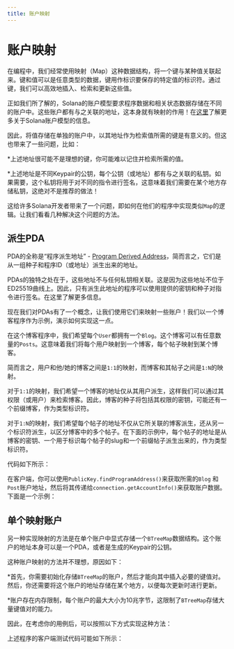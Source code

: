 ```yaml
---
title: 账户映射
---
```


# 账户映射

在编程中，我们经常使用映射（Map）这种数据结构，将一个键与某种值关联起来。键和值可以是任意类型的数据，键用作标识要保存的特定值的标识符。通过键，我们可以高效地插入、检索和更新这些值。

正如我们所了解的，Solana的账户模型要求程序数据和相关状态数据存储在不同的账户中。这些账户都有与之关联的地址，这本身就有映射的作用！在[这里][AccountCookbook]了解更多关于Solana账户模型的信息。

因此，将值存储在单独的账户中，以其地址作为检索值所需的键是有意义的。但这也带来了一些问题，比如：

*上述地址很可能不是理想的键，你可能难以记住并检索所需的值。

*上述地址是不同Keypair的公钥，每个公钥（或地址）都有与之关联的私钥。如果需要，这个私钥将用于对不同的指令进行签名，这意味着我们需要在某个地方存储私钥，这绝对不是推荐的做法！

这给许多Solana开发者带来了一个问题，即如何在他们的程序中实现类似`Map`的逻辑。让我们看看几种解决这个问题的方法。

## 派生PDA

PDA的全称是“程序派生地址” - [Program Derived Address][PDA]，简而言之，它们是从一组种子和程序ID（或地址）派生出来的地址。

PDAs的独特之处在于，这些地址不与任何私钥相关联。这是因为这些地址不位于ED25519曲线上。因此，只有派生此地址的程序可以使用提供的密钥和种子对指令进行签名。在这里了解更多信息。

现在我们对PDAs有了一个概念，让我们使用它们来映射一些账户！我们以一个博客程序作为示例，演示如何实现这一点。

在这个博客程序中，我们希望每个`User`都拥有一个`Blog`。这个博客可以有任意数量的`Posts`。这意味着我们将每个用户映射到一个博客，每个帖子映射到某个博客。

简而言之，用户和他/她的博客之间是`1:1`的映射，而博客和其帖子之间是`1:N`的映射。

对于`1:1`的映射，我们希望一个博客的地址仅从其用户派生，这样我们可以通过其权限（或用户）来检索博客。因此，博客的种子将包括其权限的密钥，可能还有一个前缀博客，作为类型标识符。

对于`1:N`的映射，我们希望每个帖子的地址不仅从它所关联的博客派生，还从另一个标识符派生，以区分博客中的多个帖子。在下面的示例中，每个帖子的地址是从博客的密钥、一个用于标识每个帖子的slug和一个前缀帖子派生出来的，作为类型标识符。

代码如下所示：

<SolanaCodeGroup>
  <SolanaCodeGroupItem title="Anchor" active>

  <template v-slot:default>

@[code](@/code/account-maps/deriving-pda/anchor-pda-map.rs)

  </template>

  <template v-slot:preview>

@[code](@/code/account-maps/deriving-pda/anchor-pda-map.preview.rs)

  </template>

  </SolanaCodeGroupItem>

  <SolanaCodeGroupItem title="Rust" active>

  <template v-slot:default>

@[code](@/code/account-maps/deriving-pda/vanilla-pda-map.rs)

  </template>

  <template v-slot:preview>

@[code](@/code/account-maps/deriving-pda/vanilla-pda-map.preview.rs)

  </template>

  </SolanaCodeGroupItem>

</SolanaCodeGroup>

在客户端，你可以使用`PublicKey.findProgramAddress()`来获取所需的`Blog` 和`Post`账户地址，然后将其传递给`connection.getAccountInfo()`来获取账户数据。下面是一个示例：

<SolanaCodeGroup>
  <SolanaCodeGroupItem title="TS" active>

  <template v-slot:default>

@[code](@/code/account-maps/deriving-pda/client.ts)

  </template>

  <template v-slot:preview>

@[code](@/code/account-maps/deriving-pda/client.preview.ts)

  </template>

  </SolanaCodeGroupItem>

</SolanaCodeGroup>

## 单个映射账户

另一种实现映射的方法是在单个账户中显式存储一个`BTreeMap`数据结构。这个账户的地址本身可以是一个PDA，或者是生成的Keypair的公钥。

这种账户映射的方法并不理想，原因如下：

*首先，你需要初始化存储`BTreeMap`的账户，然后才能向其中插入必要的键值对。然后，你还需要将这个账户的地址存储在某个地方，以便每次更新时进行更新。

*账户存在内存限制，每个账户的最大大小为10兆字节，这限制了`BTreeMap`存储大量键值对的能力。

因此，在考虑你的用例后，可以按照以下方式实现这种方法：

<SolanaCodeGroup>
  <SolanaCodeGroupItem title="Rust" active>

  <template v-slot:default>

@[code](@/code/account-maps/trivial/vanilla-trivial-map.rs)

  </template>

  <template v-slot:preview>

@[code](@/code/account-maps/trivial/vanilla-trivial-map.preview.rs)

  </template>

  </SolanaCodeGroupItem>
</SolanaCodeGroup>

上述程序的客户端测试代码可能如下所示：

<SolanaCodeGroup>
  <SolanaCodeGroupItem title="TS" active>

  <template v-slot:default>

@[code](@/code/account-maps/trivial/client.ts)

  </template>

  <template v-slot:preview>

@[code](@/code/account-maps/trivial/client.preview.ts)

  </template>

  </SolanaCodeGroupItem>
</SolanaCodeGroup>



[AccountCookbook]: https://solanacookbook.com/core-concepts/accounts.html
[PDA]: https://solanacookbook.com/references/accounts.html#program-derived-address
[CPI]: https://solanacookbook.com/references/programs.html#create-a-program-derived-address